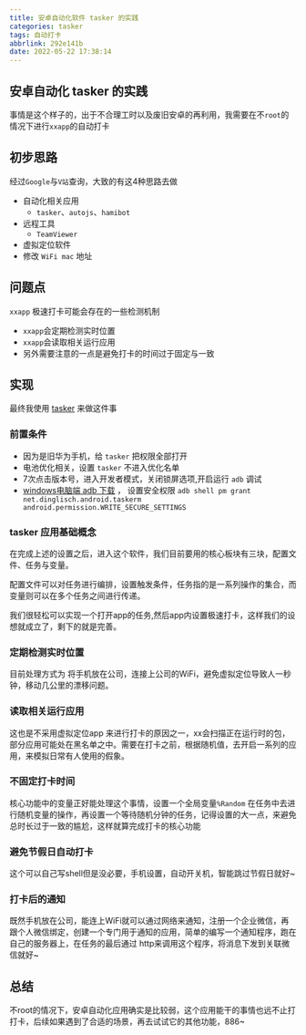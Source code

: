 ```yaml
---
title: 安卓自动化软件 tasker 的实践
categories: tasker
tags: 自动打卡
abbrlink: 292e141b
date: 2022-05-22 17:38:14
---
```


## 安卓自动化 tasker 的实践

事情是这个样子的，出于不合理工时以及废旧安卓的再利用，我需要在不`root`的情况下进行`xxapp`的自动打卡

## 初步思路

经过`Google`与`V站`查询，大致的有这4种思路去做

- 自动化相关应用
  - `tasker`、`autojs`、`hamibot`
- 远程工具
  - `TeamViewer`
- 虚拟定位软件
- 修改 `WiFi mac` 地址

## 问题点

`xxapp` 极速打卡可能会存在的一些检测机制

- `xxapp`会定期检测实时位置
- `xxapp`会读取相关运行应用
- 另外需要注意的一点是避免打卡的时间过于固定与一致

## 实现

最终我使用 [tasker](https://tasker.joaoapps.com/download.html) 来做这件事

### 前置条件

- 因为是旧华为手机，给 `tasker` 把权限全部打开
- 电池优化相关，设置 `tasker` 不进入优化名单
- 7次点击版本号，进入开发者模式，关闭锁屏选项,开启运行 `adb` 调试
- [windows电脑端 adb 下载](https://www.xda-developers.com/install-adb-windows-macos-linux/#adbsetupwindows) ， 设置安全权限 `adb shell pm grant net.dinglisch.android.taskerm android.permission.WRITE_SECURE_SETTINGS`

### tasker 应用基础概念

在完成上述的设置之后，进入这个软件，我们目前要用的核心板块有三块，配置文件、任务与变量。

配置文件可以对任务进行编排，设置触发条件，任务指的是一系列操作的集合，而变量则可以在多个任务之间进行传递。

我们很轻松可以实现一个打开app的任务,然后app内设置极速打卡，这样我们的设想就成立了，剩下的就是完善。

### 定期检测实时位置

目前处理方式为 将手机放在公司，连接上公司的WiFi，避免虚拟定位导致人一秒钟，移动几公里的漂移问题。

### 读取相关运行应用

这也是不采用虚拟定位app 来进行打卡的原因之一，xx会扫描正在运行时的包，部分应用可能处在黑名单之中。需要在打卡之前，根据随机值，去开启一系列的应用，来模拟日常有人使用的假象。

### 不固定打卡时间

核心功能中的变量正好能处理这个事情，设置一个全局变量`%Random` 在任务中去进行随机变量的操作，再设置一个等待随机分钟的任务，记得设置的大一点，来避免总时长过于一致的尴尬，这样就算完成打卡的核心功能

### 避免节假日自动打卡

这个可以自己写shell但是没必要，手机设置，自动开关机，智能跳过节假日就好~

### 打卡后的通知

既然手机放在公司，能连上WiFi就可以通过网络来通知，注册一个企业微信，再跟个人微信绑定，创建一个专门用于通知的应用，简单的编写一个通知程序，跑在自己的服务器上，在任务的最后通过 http来调用这个程序，将消息下发到关联微信就好~

## 总结

不root的情况下，安卓自动化应用确实是比较弱，这个应用能干的事情也远不止打打卡，后续如果遇到了合适的场景，再去试试它的其他功能，886~
